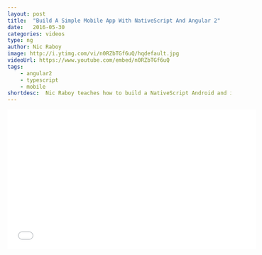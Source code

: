 ```yaml
---
layout: post
title:  "Build A Simple Mobile App With NativeScript And Angular 2"
date:   2016-05-30
categories: videos
type: ng
author: Nic Raboy
image: http://i.ytimg.com/vi/n0RZbTGf6uQ/hqdefault.jpg
videoUrl: https://www.youtube.com/embed/n0RZbTGf6uQ
tags: 
    - angular2
    - typescript
    - mobile
shortdesc: 	Nic Raboy teaches how to build a NativeScript Android and iOS mobile application using the Angular 2 JavaScript framework and TypeScript.
---
```

<iframe width="560" height="315" src="{{ page.videoUrl }}" frameborder="0" allowfullscreen></iframe>
